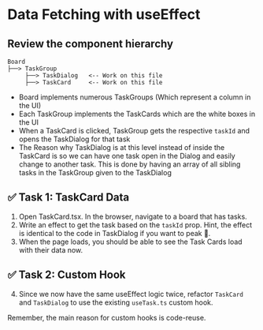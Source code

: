 # Data Fetching with useEffect

## Review the component hierarchy

```
Board
├──> TaskGroup
     ├──> TaskDialog   <-- Work on this file
     ├──> TaskCard     <-- Work on this file
```

- Board implements numerous TaskGroups (Which represent a column in the UI)
- Each TaskGroup implements the TaskCards which are the white boxes in the UI
- When a TaskCard is clicked, TaskGroup gets the respective `taskId` and opens the TaskDialog for that task
- The Reason why TaskDialog is at this level instead of inside the TaskCard is so we can have one task open in the Dialog and easily change to another task. This is done by having an array of all sibling tasks in the TaskGroup given to the TaskDialog

## ✅ Task 1: TaskCard Data

1. Open TaskCard.tsx. In the browser, navigate to a board that has tasks.
2. Write an effect to get the task based on the `taskId` prop. Hint, the effect is identical to the code in TaskDialog if you want to peak 👀.
3. When the page loads, you should be able to see the Task Cards load with their data now.

## ✅ Task 2: Custom Hook

4. Since we now have the same useEffect logic twice, refactor `TaskCard` and `TaskDialog` to use the existing `useTask.ts` custom hook.

Remember, the main reason for custom hooks is code-reuse.
